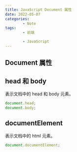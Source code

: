 ```yaml
---
title: JavaScript Document 属性
date: 2022-05-07
categories:
        - Note
tags:
        - 前端

        - JavaScript
---
```


## Document 属性

## head 和 body

表示文档中的 head 和 body 元素。

```js
document.head;
document.body;
```

## documentElement

表示文档中的 html 元素。

```js
document.documentElement;
```
